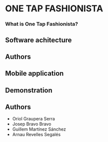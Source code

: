 # ONE TAP FASHIONISTA
### What is One Tap Fashionista? 

## Software achitecture
## Authors

## Mobile application

## Demonstration

## Authors
- Oriol Graupera Serra
- Josep Bravo Bravo
- Guillem Martínez Sánchez
- Arnau Revelles Segalés
